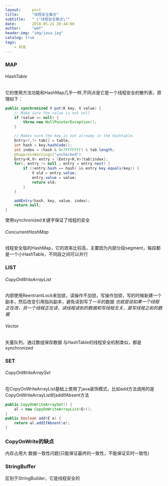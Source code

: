 ```yaml
---
layout:     post
title:      "线程安全集合"
subtitle:   " \"线程安全集合\""
date:       2018-05-21 20:44:00
author:     "wmf"
header-img: "img/java.jpg"
catalog: true
tags:
    - 并发
---
```

### MAP
###### HashTable
它的使用方法功能和HashMap几乎一样,不同点是它是一个线程安全的散列表，原理如下：
```java
public synchronized V put(K key, V value) {
    // Make sure the value is not null
    if (value == null) {
        throw new NullPointerException();
    }

    // Makes sure the key is not already in the hashtable.
    Entry<?,?> tab[] = table;
    int hash = key.hashCode();
    int index = (hash & 0x7FFFFFFF) % tab.length;
    @SuppressWarnings("unchecked")
    Entry<K,V> entry = (Entry<K,V>)tab[index];
    for(; entry != null ; entry = entry.next) {
        if ((entry.hash == hash) && entry.key.equals(key)) {
            V old = entry.value;
            entry.value = value;
            return old;
        }
    }

    addEntry(hash, key, value, index);
    return null;
}
```
使用synchronized关键字保证了线程的安全
###### ConcurrentHashMap
线程安全版的HashMap，它的效率比较高，主要因为内部分段segment，每段都是一个小HashTable，不同段之间可以并行
### LIST
###### CopyOnWriteArrayList
内部使用ReentrantLock来加锁，读操作不加锁，写操作加锁，写的时候新建一个副本，然后改变引用指向副本，避免读到写了一半的数据
*也就是说如果一个线程正在改，另一个线程正在读，读线程读到的数据和写线程无关，是写线程之前的数据*
###### Vector
矢量队列，通过数组保存数据
与HashTable的线程安全机制类似，都是synchronized
### SET
###### CopyOnWriteArraySet
在CopyOnWriteArrayList基础上使用了java装饰模式，比如add方法调用的是CopyOnWriteArrayList的addIfAbsent方法
```java
public CopyOnWriteArraySet() {
    al = new CopyOnWriteArrayList<E>();
}
public boolean add(E e) {
    return al.addIfAbsent(e);
}
```
### CopyOnWrite的缺点
内存占用大
数据一致性问题(只能保证最终的一致性，不能保证实时一致性)
### StringBuffer
区别于StringBuilder，它是线程安全的




